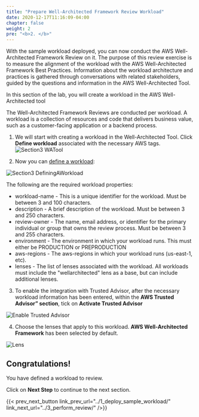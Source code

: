 ```yaml
---
title: "Prepare Well-Architected Framework Review Workload"
date: 2020-12-17T11:16:09-04:00
chapter: false
weight: 2
pre: "<b>2. </b>"
---
```

 
 

With the sample workload deployed, you can now conduct the AWS Well-Architected Framework Review on it. The purpose of this review exercise is to measure the alignment of the workload with the AWS Well-Architected Framework Best Practices. Information about the workload architecture and practices is gathered through conversations with related stakeholders, guided by the questions and information in the AWS Well-Architected Tool. 

In this section of the lab, you will create a workload in the AWS Well-Architected tool  



 The Well-Architected Framework Reviews are conducted per workload. A workload is a collection of resources and code that delivers business value, such as a customer-facing application or a backend process. 
 
1. We will start with creating a workload in the Well-Architected Tool. Click **Define workload** associated with the necessary AWS tags.
![Section3 WATool](/watool/200_Integration_with_AWS_Compute_Optimizer_and_AWS_Trusted_Advisor/Images/section3/WATool.png)
 
2. Now you can [define a workload](https://docs.aws.amazon.com/wellarchitected/latest/userguide/define-workload.html):
 
![Section3 DefiningAWorkload](/watool/200_Integration_with_AWS_Compute_Optimizer_and_AWS_Trusted_Advisor/Images/section3/DefiningAWorkload.png)
 
The following are the required workload properties:
 
* workload-name - This is a unique identifier for the workload. Must be between 3 and 100 characters.
* description - A brief description of the workload. Must be between 3 and 250 characters.
* review-owner - The name, email address, or identifier for the primary individual or group that owns the review process. Must be between 3 and 255 characters.
* environment - The environment in which your workload runs. This must either be PRODUCTION or PREPRODUCTION
* aws-regions - The aws-regions in which your workload runs (us-east-1, etc).
* lenses - The list of lenses associated with the workload. All workloads must include the "wellarchitected" lens as a base, but can include additional lenses. 

3. To enable the integration with Trusted Advisor, after the necessary workload information has been entered, within the <b>AWS Trusted Advisor” section</b>, tick on <b>Activate Trusted Advisor</b>

![Enable Trusted Advisor](/watool/200_Accelerating_Well_Architected_Framework_Reviews_using_integrated_AWS_Trusted_Advisor_insights/Images/Enabling-the-Trusted-Advisor-feature.png)

4. Choose the lenses that apply to this workload. **AWS Well-Architected Framework** has been selected by default.

![Lens](/watool/200_Accelerating_Well_Architected_Framework_Reviews_using_integrated_AWS_Trusted_Advisor_insights/Images/WAF_Lens.png)

## Congratulations! 

You have defined a workload to review.

Click on **Next Step** to continue to the next section.

{{< prev_next_button link_prev_url="../1_deploy_sample_workload/" link_next_url="../3_perform_review/" />}}
 
